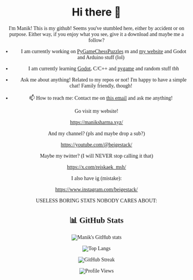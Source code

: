 <center>
<h1>Hi there 👋</h1>
<font face="Cascadia Code">
I'm Manik! This is my github! Seems you've stumbled here, either by accident or on purpose.
Either way, if you enjoy what you see, give it a download and maybe me a follow?

- 🔭 I am currently working on <a href="https://github.com/reiskaek-msh/PyGameChessPuzzles">PyGameChessPuzzles</a> rn and <a href="https://maniksharma.xyz">my website</a> and Godot and Arduino stuff (lol)

- 🌱 I am currently learning <a href="https://godotengine.org/">Godot</a>, C/C++ and <a href="https://pygame.org">pygame</a> and random stuff tbh

- 💬 Ask me about anything! Related to my repos or not! I'm happy to have a simple chat! Family friendly, though!

- 📫 How to reach me: Contact me on <a href="mailto:m4.sh@tuta.io">this email</a> and ask me anything!

Go visit my website! 

https://maniksharma.xyz/

And my channel? (pls and maybe drop a sub?)

https://youtube.com/@beigestack/

Maybe my twitter? (I will NEVER stop calling it that)

https://x.com/reiskaek_msh/

I also have ig (mistake):

https://www.instagram.com/beigestack/

USELESS BORING STATS NOBODY CARES ABOUT:

## 📊 GitHub Stats
![Manik's GitHub stats](https://github-readme-stats.vercel.app/api?username=beigestack&show_icons=true&theme=gruvbox)

![Top Langs](https://github-readme-stats.vercel.app/api/top-langs/?username=beigestack&layout=compact&theme=gruvbox)

![GitHub Streak](https://streak-stats.demolab.com/?user=beigestack&theme=gruvbox)

![Profile Views](https://komarev.com/ghpvc/?username=beigestack&color=blueviolet)


<br>
</font>
</center>
